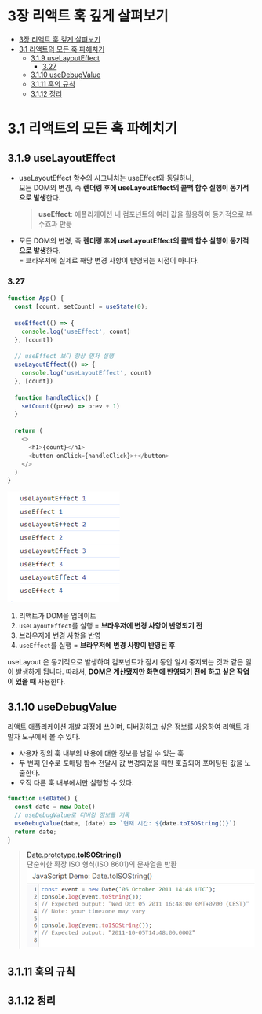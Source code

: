 # 3장 리액트 훅 깊게 살펴보기

- [3장 리액트 훅 깊게 살펴보기](#3장-리액트-훅-깊게-살펴보기)
- [3.1 리액트의 모든 훅 파헤치기](#31-리액트의-모든-훅-파헤치기)
  - [3.1.9 useLayoutEffect](#319-uselayouteffect)
    - [3.27](#327)
  - [3.1.10 useDebugValue](#3110-usedebugvalue)
  - [3.1.11 훅의 규칙](#3111-훅의-규칙)
  - [3.1.12 정리](#3112-정리)

# 3.1 리액트의 모든 훅 파헤치기

## 3.1.9 useLayoutEffect
- useLayoutEffect 함수의 시그니처는 useEffect와 동일하나, <br /> 모든 DOM의 변경, 즉 **렌더링 후에 useLayoutEffect의 콜백 함수 실행이 동기적으로 발생**한다.
  > **useEffect**: 애플리케이션 내 컴포넌트의 여러 값을 활용하여 동기적으로 부수효과 만듦

- 모든 DOM의 변경, 즉 **렌더링 후에 useLayoutEffect의 콜백 함수 실행이 동기적으로 발생**한다. <br/> = 브라우저에 실제로 해당 변경 사항이 반영되는 시점이 아니다.

### 3.27
```js
function App() {
  const [count, setCount] = useState(0);
  
  useEffect(() => {
    console.log('useEffect', count)
  }, [count])

  // useEffect 보다 항상 먼저 실행
  useLayoutEffect(() => {
    console.log('useLayoutEffect', count)
  }, [count])

  function handleClick() {
    setCount((prev) => prev + 1)
  }

  return (
    <>
      <h1>{count}</h1>
      <button onClick={handleClick}>+</button>
    </>
  )
}
```
![3.27](assets-3-27.png)
1. 리액트가 DOM을 업데이트
2. `useLayoutEffect`를 실행 = **브라우저에 변경 사항이 반영되기 전**
3. 브라우저에 변경 사항을 반영
4. `useEffect`를 실행 = **브라우저에 변경 사항이 반영된 후**

useLayout 은 동기적으로 발생하여 컴포넌트가 잠시 동안 일시 중지되는 것과 같은 일이 발생하게 됩니다.
따라서, **DOM은 계산됐지만 화면에 반영되기 전에 하고 싶은 작업이 있을 때** 사용한다.

## 3.1.10 useDebugValue
리액트 애플리케이션 개발 과정에 쓰이며, 디버깅하고 싶은 정보를 사용하여 리액트 개발자 도구에서 볼 수 있다.
- 사용자 정의 훅 내부의 내용에 대한 정보를 남길 수 있는 훅
- 두 번째 인수로 포매팅 함수 전달시 값 변경되었을 때만 호출되어 포메팅된 값을 노출한다.
- 오직 다른 훅 내부에서만 실행할 수 있다.

```js
function useDate() {
  const date = new Date()
  // useDebugValue로 디버깅 정보를 기록
  useDebugValue(date, (date) => `현재 시간: ${date.toISOString()}`)
  return date;
}
```
  > [Date.prototype.**toISOString()**](https://developer.mozilla.org/ko/docs/Web/JavaScript/Reference/Global_Objects/Date/toISOString) <br /> 단순화한 확장 ISO 형식(ISO 8601)의 문자열을 반환 ![MDN | Date.toISOString](3.5.png)

## 3.1.11 훅의 규칙

## 3.1.12 정리

